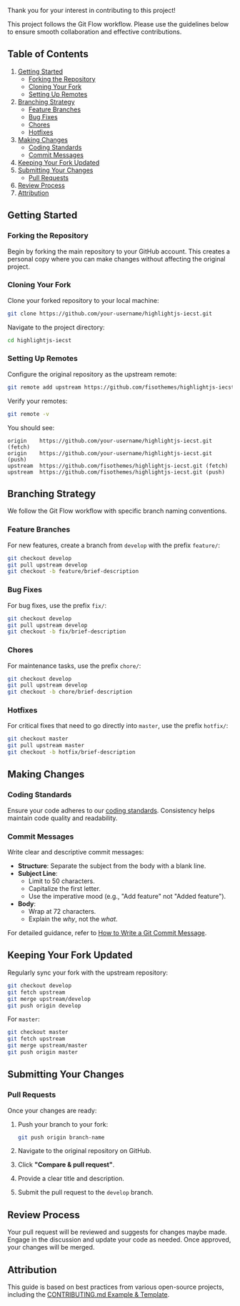 Thank you for your interest in contributing to this project! 

This project follows the Git Flow workflow. Please use the guidelines below to ensure smooth collaboration and effective contributions.

## Table of Contents

1. [Getting Started](#getting-started)
   - [Forking the Repository](#forking-the-repository)
   - [Cloning Your Fork](#cloning-your-fork)
   - [Setting Up Remotes](#setting-up-remotes)
1. [Branching Strategy](#branching-strategy)
   - [Feature Branches](#feature-branches)
   - [Bug Fixes](#bug-fixes)
   - [Chores](#chores)
   - [Hotfixes](#hotfixes)
1. [Making Changes](#making-changes)
   - [Coding Standards](#coding-standards)
   - [Commit Messages](#commit-messages)
1. [Keeping Your Fork Updated](#keeping-your-fork-updated)
1. [Submitting Your Changes](#submitting-your-changes)
   - [Pull Requests](#pull-requests)
1. [Review Process](#review-process)
1. [Attribution](#attribution)

## Getting Started

### Forking the Repository

Begin by forking the main repository to your GitHub account. This creates a personal copy where you can make changes without affecting the original project.

### Cloning Your Fork

Clone your forked repository to your local machine:

```bash
git clone https://github.com/your-username/highlightjs-iecst.git
```

Navigate to the project directory:

```bash
cd highlightjs-iecst
```

### Setting Up Remotes

Configure the original repository as the upstream remote:

```bash
git remote add upstream https://github.com/fisothemes/highlightjs-iecst.git
```

Verify your remotes:

```bash
git remote -v
```

You should see:

```
origin    https://github.com/your-username/highlightjs-iecst.git (fetch)
origin    https://github.com/your-username/highlightjs-iecst.git (push)
upstream  https://github.com/fisothemes/highlightjs-iecst.git (fetch)
upstream  https://github.com/fisothemes/highlightjs-iecst.git (push)
```

## Branching Strategy

We follow the Git Flow workflow with specific branch naming conventions.

### Feature Branches

For new features, create a branch from `develop` with the prefix `feature/`:

```bash
git checkout develop
git pull upstream develop
git checkout -b feature/brief-description
```

### Bug Fixes

For bug fixes, use the prefix `fix/`:

```bash
git checkout develop
git pull upstream develop
git checkout -b fix/brief-description
```

### Chores

For maintenance tasks, use the prefix `chore/`:

```bash
git checkout develop
git pull upstream develop
git checkout -b chore/brief-description
```

### Hotfixes

For critical fixes that need to go directly into `master`, use the prefix `hotfix/`:

```bash
git checkout master
git pull upstream master
git checkout -b hotfix/brief-description
```

## Making Changes

### Coding Standards

Ensure your code adheres to our [coding standards](). Consistency helps maintain code quality and readability.

### Commit Messages

Write clear and descriptive commit messages:

- **Structure**: Separate the subject from the body with a blank line.
- **Subject Line**:
  - Limit to 50 characters.
  - Capitalize the first letter.
  - Use the imperative mood (e.g., "Add feature" not "Added feature").
- **Body**:
  - Wrap at 72 characters.
  - Explain the *why*, not the *what*.

For detailed guidance, refer to [How to Write a Git Commit Message](https://chris.beams.io/posts/git-commit/).

## Keeping Your Fork Updated

Regularly sync your fork with the upstream repository:

```bash
git checkout develop
git fetch upstream
git merge upstream/develop
git push origin develop
```

For `master`:

```bash
git checkout master
git fetch upstream
git merge upstream/master
git push origin master
```

## Submitting Your Changes

### Pull Requests

Once your changes are ready:

1. Push your branch to your fork:

   ```bash
   git push origin branch-name
   ```

2. Navigate to the original repository on GitHub.

3. Click **"Compare & pull request"**.

4. Provide a clear title and description.

5. Submit the pull request to the `develop` branch.


## Review Process

Your pull request will be reviewed and suggests for changes maybe made. Engage in the discussion and update your code as needed. Once approved, your changes will be merged.

## Attribution

This guide is based on best practices from various open-source projects, including the [CONTRIBUTING.md Example & Template](https://contributing.md/example/).